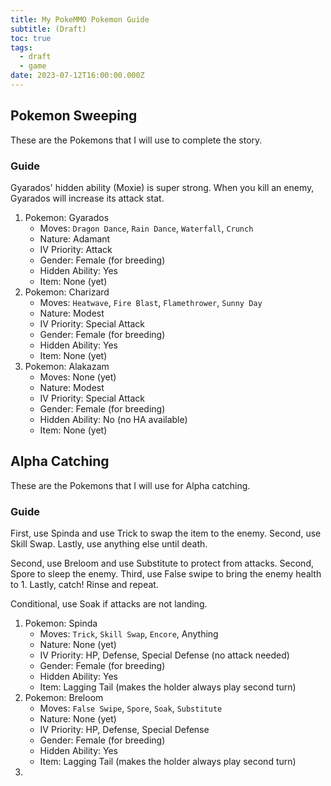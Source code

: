 ```yaml
---
title: My PokeMMO Pokemon Guide
subtitle: (Draft)
toc: true
tags:
  - draft
  - game
date: 2023-07-12T16:00:00.000Z
---
```


## Pokemon Sweeping

These are the Pokemons that I will use to complete the story.

### Guide

Gyarados' hidden ability (Moxie) is super strong. When you kill an enemy, Gyarados will increase its attack stat.

1. Pokemon: Gyarados
   * Moves: `Dragon Dance`, `Rain Dance`, `Waterfall`, `Crunch`
   * Nature: Adamant
   * IV Priority: Attack
   * Gender: Female (for breeding)
   * Hidden Ability: Yes
   * Item: None (yet)
2. Pokemon: Charizard
   * Moves: `Heatwave`, `Fire Blast`, `Flamethrower`, `Sunny Day`
   * Nature: Modest
   * IV Priority: Special Attack
   * Gender: Female (for breeding)
   * Hidden Ability: Yes
   * Item: None (yet)
3. Pokemon: Alakazam
   * Moves: None (yet)
   * Nature: Modest
   * IV Priority: Special Attack
   * Gender: Female (for breeding)
   * Hidden Ability: No (no HA available)
   * Item: None (yet)

## Alpha Catching

These are the Pokemons that I will use for Alpha catching.

### Guide

First, use Spinda and use Trick to swap the item to the enemy. Second, use Skill Swap. Lastly, use anything else until death.

Second, use Breloom and use Substitute to protect from attacks. Second, Spore to sleep the enemy. Third, use False swipe to bring the enemy health to 1. Lastly, catch! Rinse and repeat.

Conditional, use Soak if attacks are not landing.

1. Pokemon: Spinda
   * Moves: `Trick`, `Skill Swap`, `Encore`, Anything
   * Nature: None (yet)
   * IV Priority: HP, Defense, Special Defense (no attack needed)
   * Gender: Female (for breeding)
   * Hidden Ability: Yes
   * Item: Lagging Tail (makes the holder always play second turn)
2. Pokemon: Breloom
   * Moves: `False Swipe`, `Spore`, `Soak`, `Substitute`
   * Nature: None (yet)
   * IV Priority: HP, Defense, Special Defense
   * Gender: Female (for breeding)
   * Hidden Ability: Yes
   * Item: Lagging Tail (makes the holder always play second turn)
3.
